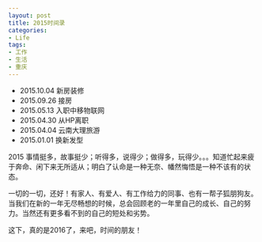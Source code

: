 ```yaml
---
layout: post
title: 2015时间录
categories:
- Life
tags:
- 工作
- 生活
- 重庆
---
```


- 2015.10.04 新房装修  
- 2015.09.26 接房  
- 2015.05.13 入职中移物联网  
- 2015.04.30 从HP离职  
- 2015.04.04 云南大理旅游  
- 2015.01.01 换新发型  

2015 事情挺多，故事挺少；听得多，说得少；做得多，玩得少。。。知道忙起来疲于奔命、闲下来无所适从；明白了认命是一种无奈、幡然悔悟是一种不该有的状态。  

一切的一切，还好！有家人、有爱人、有工作给力的同事、也有一帮子狐朋狗友。当我们在新的一年无尽畅想的时候，总会回顾老的一年里自己的成长、自己的努力。当然还有更多看不到的自己的短处和劣势。  

这下，真的是2016了，来吧，时间的朋友！